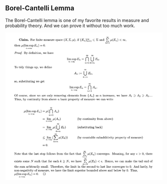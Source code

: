 
## Borel-Cantelli Lemma

The Borel-Cantelli lemma is one of my favorite results in measure and probability theory. And we can prove it without too much work. 

![borel-cantelli proof](borel_cantelli.png)
